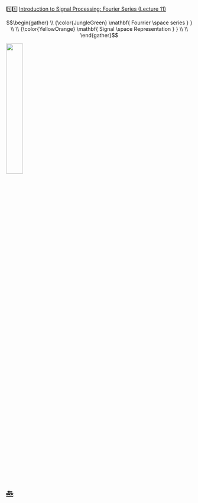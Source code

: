 :one::one: [Introduction to Signal Processing: Fourier Series (Lecture 11)](https://youtu.be/eXC-_ny9J-Y)

```math
\begin{gather}
   \\
   {\color{JungleGreen} \mathbf{ Fourrier \space series  } } \\
    \\
   {\color{YellowOrange} \mathbf{ Signal \space Representation  } } \\
    \\
\end{gather}
```

<img src=https://upload.wikimedia.org/wikipedia/commons/d/df/Fourier2_-_restoration1.jpg width=30% height=30% > </img>


## [:back: ](../#round_pushpin-signal-processing-an-introduction)
